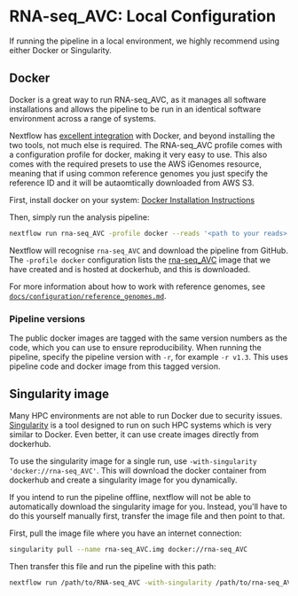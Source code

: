 # RNA-seq_AVC: Local Configuration

If running the pipeline in a local environment, we highly recommend using either Docker or Singularity.

## Docker
Docker is a great way to run RNA-seq_AVC, as it manages all software installations and allows the pipeline to be run in an identical software environment across a range of systems.

Nextflow has [excellent integration](https://www.nextflow.io/docs/latest/docker.html) with Docker, and beyond installing the two tools, not much else is required. The RNA-seq_AVC profile comes with a configuration profile for docker, making it very easy to use. This also comes with the required presets to use the AWS iGenomes resource, meaning that if using common reference genomes you just specify the reference ID and it will be autaomtically downloaded from AWS S3.

First, install docker on your system: [Docker Installation Instructions](https://docs.docker.com/engine/installation/)

Then, simply run the analysis pipeline:
```bash
nextflow run rna-seq_AVC -profile docker --reads '<path to your reads>'
```

Nextflow will recognise `rna-seq_AVC` and download the pipeline from GitHub. The `-profile docker` configuration lists the [rna-seq_AVC](https://hub.docker.com/r/rna-seq_AVC/) image that we have created and is hosted at dockerhub, and this is downloaded.

For more information about how to work with reference genomes, see [`docs/configuration/reference_genomes.md`](docs/configuration/reference_genomes.md).

### Pipeline versions
The public docker images are tagged with the same version numbers as the code, which you can use to ensure reproducibility. When running the pipeline, specify the pipeline version with `-r`, for example `-r v1.3`. This uses pipeline code and docker image from this tagged version.


## Singularity image
Many HPC environments are not able to run Docker due to security issues. [Singularity](http://singularity.lbl.gov/) is a tool designed to run on such HPC systems which is very similar to Docker. Even better, it can use create images directly from dockerhub.

To use the singularity image for a single run, use `-with-singularity 'docker://rna-seq_AVC'`. This will download the docker container from dockerhub and create a singularity image for you dynamically.

If you intend to run the pipeline offline, nextflow will not be able to automatically download the singularity image for you. Instead, you'll have to do this yourself manually first, transfer the image file and then point to that.

First, pull the image file where you have an internet connection:

```bash
singularity pull --name rna-seq_AVC.img docker://rna-seq_AVC
```

Then transfer this file and run the pipeline with this path:

```bash
nextflow run /path/to/RNA-seq_AVC -with-singularity /path/to/rna-seq_AVC.img
```
